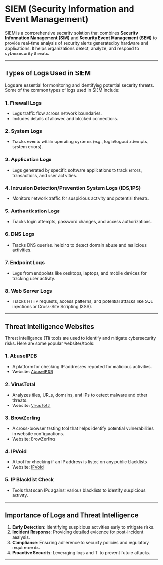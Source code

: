 # SIEM (Security Information and Event Management)

SIEM is a comprehensive security solution that combines **Security Information Management (SIM)** and **Security Event Management (SEM)** to provide real-time analysis of security alerts generated by hardware and applications. It helps organizations detect, analyze, and respond to cybersecurity threats.

---

## Types of Logs Used in SIEM

Logs are essential for monitoring and identifying potential security threats. Some of the common types of logs used in SIEM include:

### 1. **Firewall Logs**
   - Logs traffic flow across network boundaries.
   - Includes details of allowed and blocked connections.

### 2. **System Logs**
   - Tracks events within operating systems (e.g., login/logout attempts, system errors).

### 3. **Application Logs**
   - Logs generated by specific software applications to track errors, transactions, and user activities.

### 4. **Intrusion Detection/Prevention System Logs (IDS/IPS)**
   - Monitors network traffic for suspicious activity and potential threats.

### 5. **Authentication Logs**
   - Tracks login attempts, password changes, and access authorizations.

### 6. **DNS Logs**
   - Tracks DNS queries, helping to detect domain abuse and malicious activities.

### 7. **Endpoint Logs**
   - Logs from endpoints like desktops, laptops, and mobile devices for tracking user activity.

### 8. **Web Server Logs**
   - Tracks HTTP requests, access patterns, and potential attacks like SQL injections or Cross-Site Scripting (XSS).

---

## Threat Intelligence Websites

Threat intelligence (TI) tools are used to identify and mitigate cybersecurity risks. Here are some popular websites/tools:

### 1. **AbuseIPDB**
   - A platform for checking IP addresses reported for malicious activities.
   - Website: [AbuseIPDB](https://www.abuseipdb.com)

### 2. **VirusTotal**
   - Analyzes files, URLs, domains, and IPs to detect malware and other threats.
   - Website: [VirusTotal](https://www.virustotal.com)

### 3. **BrowZerling**
   - A cross-browser testing tool that helps identify potential vulnerabilities in website configurations.
   - Website: [BrowZerling](https://www.browserling.com)

### 4. **IPVoid**
   - A tool for checking if an IP address is listed on any public blacklists.
   - Website: [IPVoid](https://www.ipvoid.com)

### 5. **IP Blacklist Check**
   - Tools that scan IPs against various blacklists to identify suspicious activity.

---

## Importance of Logs and Threat Intelligence
1. **Early Detection**: Identifying suspicious activities early to mitigate risks.
2. **Incident Response**: Providing detailed evidence for post-incident analysis.
3. **Compliance**: Ensuring adherence to security policies and regulatory requirements.
4. **Proactive Security**: Leveraging logs and TI to prevent future attacks.

---
